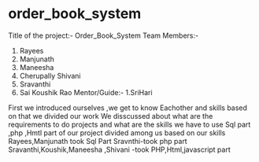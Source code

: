 # order_book_system
Title of the project:- Order_Book_System
Team Members:-
  1. Rayees
  2. Manjunath
  3. Maneesha
  4. Cherupally Shivani
  5. Sravanthi
  6. Sai Koushik Rao
 Mentor/Guide:-
      1.SriHari
      
First we introduced ourselves ,we get to know Eachother and  skills based on that we divided our work
We disscussed about what are the requirements to do projects and what are the skills we have to use
Sql part ,php ,Hmtl part of our project divided among us based on our skills
Rayees,Manjunath took Sql Part
Sravnthi-took php part
Sravanthi,Koushik,Maneesha ,Shivani -took PHP,Html,javascript part
